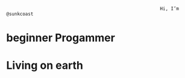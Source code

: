                                                              Hi, I’m @sunkcoast

# beginner Progammer
# Living on earth

<!---
sunkcoast/sunkcoast is a ✨ special ✨ repository because its `README.md` (this file) appears on your GitHub profile.
You can click the Preview link to take a look at your changes.
--->
